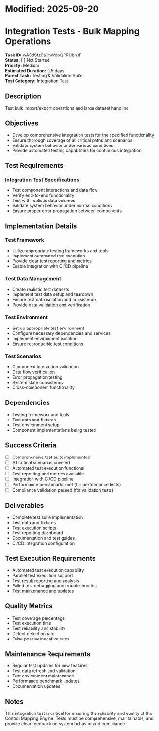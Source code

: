 # Modified: 2025-09-20

# Integration Tests - Bulk Mapping Operations

**Task ID:** wA3dSfz9a1mWdbQPRUbhsF  
**Status:** [ ] Not Started  
**Priority:** Medium  
**Estimated Duration:** 0.5 days  
**Parent Task:** Testing & Validation Suite  
**Test Category:** Integration Test

## Description
Test bulk import/export operations and large dataset handling

## Objectives
- Develop comprehensive integration tests for the specified functionality
- Ensure thorough coverage of all critical paths and scenarios
- Validate system behavior under various conditions
- Provide automated testing capabilities for continuous integration

## Test Requirements
### Integration Test Specifications
- Test component interactions and data flow
- Verify end-to-end functionality
- Test with realistic data volumes
- Validate system behavior under normal conditions
- Ensure proper error propagation between components


## Implementation Details
### Test Framework
- Utilize appropriate testing frameworks and tools
- Implement automated test execution
- Provide clear test reporting and metrics
- Enable integration with CI/CD pipeline

### Test Data Management
- Create realistic test datasets
- Implement test data setup and teardown
- Ensure test data isolation and consistency
- Provide data validation and verification

### Test Environment
- Set up appropriate test environment
- Configure necessary dependencies and services
- Implement environment isolation
- Ensure reproducible test conditions


### Test Scenarios
- Component interaction validation
- Data flow verification
- Error propagation testing
- System state consistency
- Cross-component functionality


## Dependencies
- Testing framework and tools
- Test data and fixtures
- Test environment setup
- Component implementations being tested

## Success Criteria
- [ ] Comprehensive test suite implemented
- [ ] All critical scenarios covered
- [ ] Automated test execution functional
- [ ] Test reporting and metrics available
- [ ] Integration with CI/CD pipeline
- [ ] Performance benchmarks met (for performance tests)
- [ ] Compliance validation passed (for validation tests)

## Deliverables
- Complete test suite implementation
- Test data and fixtures
- Test execution scripts
- Test reporting dashboard
- Documentation and test guides
- CI/CD integration configuration

## Test Execution Requirements
- Automated test execution capability
- Parallel test execution support
- Test result reporting and analysis
- Failed test debugging and troubleshooting
- Test maintenance and updates

## Quality Metrics
- Test coverage percentage
- Test execution time
- Test reliability and stability
- Defect detection rate
- False positive/negative rates

## Maintenance Requirements
- Regular test updates for new features
- Test data refresh and validation
- Test environment maintenance
- Performance benchmark updates
- Documentation updates

## Notes
This integration test is critical for ensuring the reliability and quality of the Control Mapping Engine. Tests must be comprehensive, maintainable, and provide clear feedback on system behavior and compliance.
